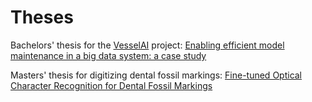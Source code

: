 # Theses

Bachelors' thesis for the [VesselAI](https://vessel-ai.eu) project: [Enabling efficient model maintenance in a
big data system: a case study](https://github.com/korolainenriikka/theses/blob/master/Korolainen%20Riikka%20Enabling%20efficient%20model%20maintenance%20in%20a%20big%20data%20system%3A%20a%20case%20study.pdf.pdf)

Masters' thesis for digitizing dental fossil markings: [Fine-tuned Optical Character Recognition
for Dental Fossil Markings](https://github.com/korolainenriikka/theses/blob/master/Korolainen_Riikka_Mastersthesis_2024.pdf)
